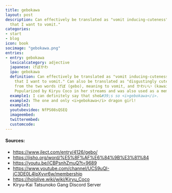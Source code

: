 ```yaml
---
title: gebokawa
layout: post
description: Can effectively be translated as "vomit inducing-cuteness" or "so cute
  that I want to vomit."
categories:
- start
- blog
icon: book
socimage: "gebokawa.png"
entries:
- entry: gebokawa
  lexicalcategory: adjective
  japanese: げぼかわ
  ipa: gebokawa
  definition: Can effectively be translated as "vomit inducing-cuteness" or "so cute
    that I want to vomit." Can also be translated as "disgustingly cute." It comes
    from the two words げぼ (gebo), meaning to vomit, and かわいい (kawaii), meaning cute.
    Popularized by Kiryu Coco in her streams and was also used as a member emote.
  example1: I can definitely say that she&#39;s so <i>gebokawa</i>.
  example2: The one and only <i>gebokawa</i> dragon girl!
  example3: 
  youtubevideo: NfPS08sQSEQ
  imageembed: 
  twitterembed: 
  customcode:
---
```


#### Sources:
- <https://www.jlect.com/entry/4126/gebo/>
- <https://jisho.org/word/%E5%8F%AF%E6%84%9B%E3%81%84>
- <https://youtu.be/iCBPsnhZmuQ?t=9689>
- <https://www.youtube.com/channel/UCS9uQI-jC3DE0L4IpXyvr6w/membership>
- <https://hololive.wiki/wiki/Kiryu_Coco>
- Kiryu-Kai Tatsunoko Gang Discord Server

<br />
